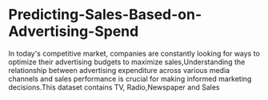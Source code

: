 # Predicting-Sales-Based-on-Advertising-Spend
In today's competitive market, companies are constantly looking for ways to optimize their advertising budgets to maximize sales,Understanding the relationship between advertising expenditure across various media channels and sales performance is crucial for making informed marketing decisions.This dataset contains TV, Radio,Newspaper and Sales
